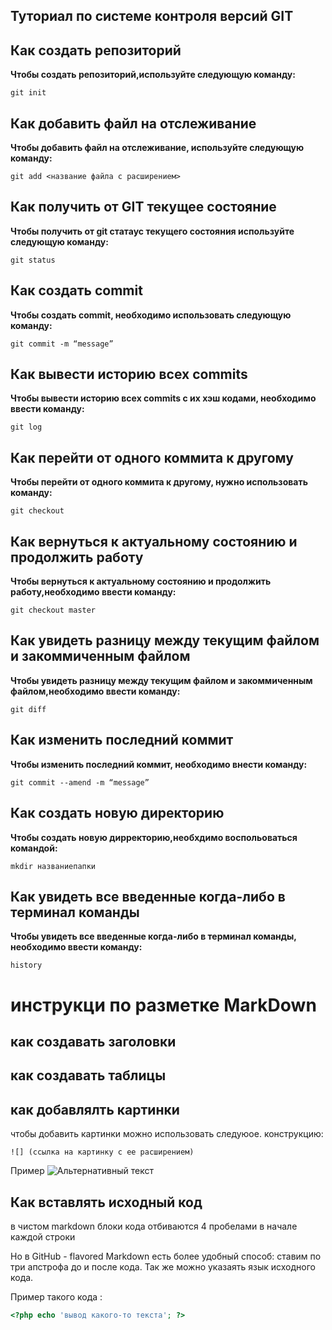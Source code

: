## Туториал по системе контроля версий GIT

## Как создать репозиторий

**Чтобы создать репозиторий,используйте следующую команду:**

```
git init
```

## Как добавить файл на отслеживание

**Чтобы добавить файл на отслеживание, используйте следующую команду:**

```
git add <название файла с расширением>
```

## Как получить от GIT текущее состояние

**Чтобы получить от git статаус текущего состояния используйте следующую команду:**

```
git status
```
## Как создать commit

**Чтобы создать commit, необходимо использовать следующую команду:** 

```
git commit -m “message”

```
## Как вывести историю всех commits

**Чтобы вывести историю всех commits с их хэш кодами, необходимо ввести команду:**

```
git log

```

## Как перейти от одного коммита к другому

**Чтобы перейти от одного коммита к другому, нужно использовать команду:**

```
git checkout 

```
## Как вернуться к актуальному состоянию и продолжить работу

**Чтобы вернуться к актуальному состоянию и продолжить работу,необходимо ввести команду:**

```
git checkout master

```

## Как увидеть разницу между текущим файлом и закоммиченным файлом

**Чтобы увидеть разницу между текущим файлом и закоммиченным файлом,необходимо ввести команду:**

```
git diff 

```
## Как изменить последний коммит

**Чтобы изменить последний коммит, необходимо внести команду:**

```
git commit --amend -m “message”

```

## Как создать новую директорию

**Чтобы создать новую дирректорию,необхдимо воспольоваться командой:**

```
mkdir названиепапки 

```
## Как увидеть все введенные когда-либо в терминал команды

**Чтобы увидеть все введенные когда-либо в терминал команды, необходимо ввести команду:**

```
history

```

# инструкци по разметке MarkDown

## как создавать заголовки 


## как создавать таблицы

## как добавлялть картинки

чтобы добавить картинки можно использовать следуюoe. конструкцию:

```
![] (ссылка на картинку с ее расширением)
```
Пример
![Альтернативный текст](https://azbyka.ru/wp-content/uploads/2016/07/priroda.jpg)


## Как вставлять исходный код

в чистом markdown блоки кода отбиваются 4 пробелами в начале каждой строки 

Но в GitHub - flavored Markdown есть более удобный способ: ставим по три апстрофа до и после кода. Так же можно указаять язык исходного кода. 

Пример такого кода : 

```php
<?php echo 'вывод какого-то текста'; ?>
```
